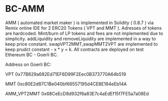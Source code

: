 ﻿# BC-AMM
AMM ( automated market maker ) is implemented in Solidity ( 0.8.7 ) via Remix online IDE for 2 ERC20 Tokens ( VPT and MMT ). Adresses of tokens are hardcoded. Mint/burn of LP tokens and fees are not implemented due to simplicity. addLiquidity and removeLiquidity are implemented in a way to keep price constant. swapVPT2MMT,swapMMT2VPT are implemented to keep prudct constant - x * y = k. All contracts are deployed on test Ethereum BC - Goerli BC.

Address on Goerli BC:

VPT
0x77B829a682Ed71EF6D99F2Eec0B373770A64b519

MMT
0xc80E2d87C1Be040bf66557195d4CE8E194eEb14A

AMM_VPT2MMT
0x68CeEcD8d932f6a83E7c4aEdEf15f7FE5a7a08Ed
